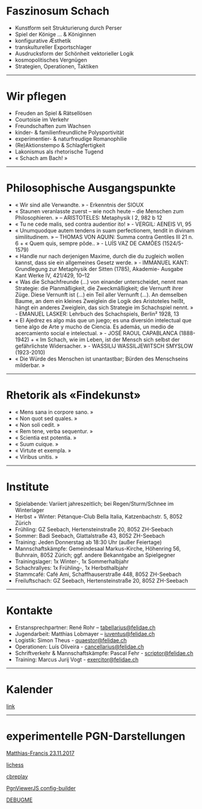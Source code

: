 
# Faszinosum Schach
* Kunstform seit Strukturierung durch Perser
* Spiel der Könige … &amp; Königinnen
* konfigurative Æsthetik
* transkultureller Exportschlager
* Ausdrucksform der Schönheit vektorieller Logik
* kosmopolitisches Vergnügen
* Strategien, Operationen, Taktiken

***

# Wir pflegen
* Freuden an Spiel &amp; Rätsellösen
* Courtoisie im Verkehr
* Freundschaften zum Wachsen
* kinder- & familienfreundliche Polysportivität
* experimentier- &amp; naturfreudige Romanophilie
* (Re)Aktionstempo &amp; Schlagfertigkeit
* Lakonismus als rhetorische Tugend
* « Schach am Bach! »

***

# Philosophische Ausgangspunkte
* « Wir sind alle Verwandte. » - Erkenntnis der SIOUX
* « Staunen veranlasste zuerst – wie noch heute – die Menschen zum
Philosophieren. » – ARISTOTELES: Metaphysik I 2, 982 b 12
* « Tu ne cede malis, sed contra audentior ito! » - VERGIL: AENEIS VI, 95
* « Unumquodque autem tendens in suam perfectionem, tendit in divinam
similitudinem. » – THOMAS VON AQUIN: Summa contra Gentiles III 21 n. 6 + « Quem
quis, sempre pôde.. » - LUÍS VAZ DE CAMÕES (1524/5-1579)
* « Handle nur nach derjenigen Maxime, durch die du zugleich wollen kannst, dass
sie ein allgemeines Gesetz werde. » - IMMANUEL
KANT: Grundlegung zur Metaphysik der Sitten (1785), Akademie- Ausgabe Kant
Werke IV, 421/429, 10–12
* « Was die Schachfreunde (...) von einander unterscheidet, nennt man Strategie:
die Planmäßigkeit, die Zweckmäßigkeit; die Vernunft ihrer Züge.
Diese Vernunft ist (...) ein Teil aller Vernunft (...). An demselben Baume, an dem
ein kleines Zweiglein die Logik des Aristoteles heißt, hängt ein anderes Zweiglein,
das sich Strategie im Schachspiel nennt. » - EMANUEL LASKER: Lehrbuch des
Schachspiels, Berlin² 1928, 13
* « El Ajedrez es algo más que un juego; es una diversión intelectual que tiene algo
de Arte y mucho de Ciencia. Es además, un medio de acercamiento social e
intelectual. » - JOSÉ RAOUL CAPABLANCA (1888-1942) + « Im
Schach, wie im Leben, ist der Mensch sich selbst der gefährlichste
Widersacher. » - WASSILIJ WASSILJEWITSCH SMYSLOW (1923-2010)
* « Die Würde des Menschen ist unantastbar; Bürden des Menschseins milderbar. »

***

# Rhetorik als «Findekunst»
* « Mens sana in corpore sano. »
* « Non quot sed quales. »
* « Non soli cedit. »
* « Rem tene, verba sequentur. »
* « Scientia est potentia. »
* « Suum cuique. »
* « Virtute et exempla. »
* « Viribus unitis. »

***

# Institute
* Spielabende: Variiert jahreszeitlich; bei Regen/Sturm/Schnee im Winterlager
* Herbst + Winter: Pétanque-Club Bella Italia, Katzenbachstr. 5, 8052 Zürich
* Frühling: GZ Seebach, Hertensteinstraße 20, 8052 ZH-Seebach
* Sommer: Badi Seebach, Glattalstraße 43, 8052 ZH-Seebach
* Training: Jeden Donnerstag ab 18:30 Uhr (außer Feiertage)
* Mannschaftskämpfe: Gemeindesaal Markus-Kirche, Höhenring 56, Buhnrain,
8052 Zürich; ggf. andere Bekanntgabe an Spielgegner
* Trainingslager: 1x Winter-, 1x Sommerhalbjahr
* Schachrallyes: 1x Frühling-, 1x Herbsthalbjahr
* Stammcafé: Café Ami, Schaffhauserstraße 448, 8052 ZH-Seebach
* Freiluftschach: GZ Seebach, Hertensteinstraße 20, 8052 ZH-Seebach

***

# Kontakte
* Erstansprechpartner: René Rohr – tabellarius@felidae.ch
* Jugendarbeit: Matthias Lobmayer – iuventus@felidae.ch
* Logistik: Simon Theus - quaestor@felidae.ch
* Operationen: Luís Oliveira - cancellarius@felidae.ch
* Schriftverkehr &amp; Mannschaftskämpfe: Pascal Fehr - scriptor@felidae.ch
* Training: Marcus Jurij Vogt - exercitor@felidae.ch

***

# Kalender
[link](calendar.md)

***

# experimentelle PGN-Darstellungen
[Matthias-Francis 23.11.2017](pgnvjs095/examples/mf.html)

[lichess](lichesstest.html)

[cbreplay](start.html)

[PgnViewerJS config-builder](http://mliebelt.github.io/PgnViewerJS/docu/example/config.html)

[DEBUGME](pgnvjs095/examples/aronian.html)




